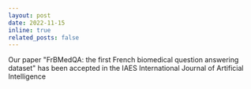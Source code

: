 ```yaml
---
layout: post
date: 2022-11-15
inline: true
related_posts: false
---
```


Our paper "FrBMedQA: the first French biomedical question answering dataset" has been accepted in the IAES International Journal of Artificial Intelligence
